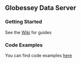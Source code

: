 ## Globessey Data Server

### Getting Started

See the [Wiki](https://github.com/arh-eu/gds/wiki) for guides

### Code Examples

You can find code examples [here](https://github.com/arh-eu/gds/tree/master/src/examples)
